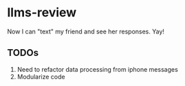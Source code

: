 # llms-review
Now I can "text" my friend and see her responses. Yay!

## TODOs
1. Need to refactor data processing from iphone messages
2. Modularize code